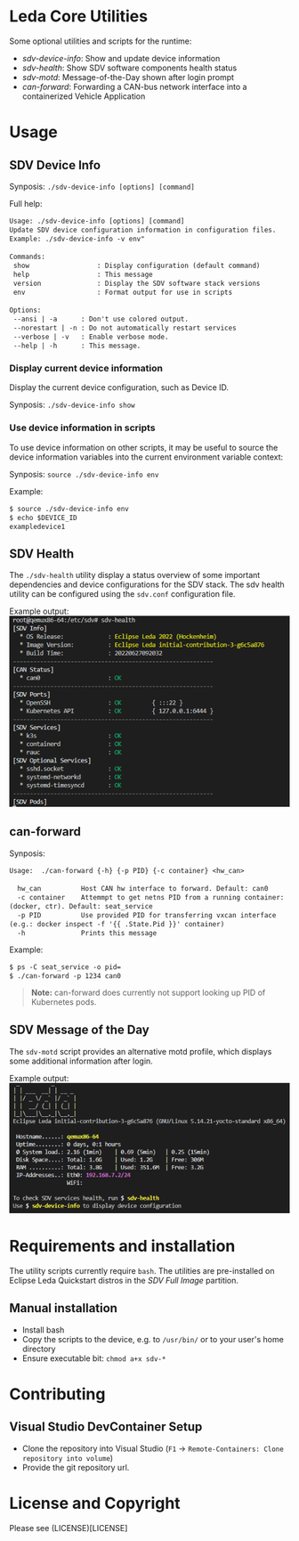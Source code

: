 # Leda Core Utilities

Some optional utilities and scripts for the runtime:
- *sdv-device-info*: Show and update device information
- *sdv-health*: Show SDV software components health status
- *sdv-motd*: Message-of-the-Day shown after login prompt
- *can-forward*: Forwarding a CAN-bus network interface into a containerized Vehicle Application

# Usage

## SDV Device Info

Synposis: `./sdv-device-info [options] [command]`

Full help:
```
Usage: ./sdv-device-info [options] [command]
Update SDV device configuration information in configuration files.
Example: ./sdv-device-info -v env"

Commands:
 show                 : Display configuration (default command)
 help                 : This message
 version              : Display the SDV software stack versions
 env                  : Format output for use in scripts

Options:
 --ansi | -a      : Don't use colored output.
 --norestart | -n : Do not automatically restart services
 --verbose | -v   : Enable verbose mode.
 --help | -h      : This message.

```

### Display current device information

Display the current device configuration, such as Device ID.

Synposis: `./sdv-device-info show`

### Use device information in scripts

To use device information on other scripts, it may be useful to source the device information variables into the current environment variable context:

Synposis: `source ./sdv-device-info env`

Example:
```
$ source ./sdv-device-info env
$ echo $DEVICE_ID
exampledevice1
```

## SDV Health

The `./sdv-health` utility display a status overview of some important dependencies and device configurations for the SDV stack.
The sdv health utility can be configured using the `sdv.conf` configuration file.

Example output:
![](assets/sdv-health.png)

## can-forward

Synposis:
```
Usage:  ./can-forward {-h} {-p PID} {-c container} <hw_can>

  hw_can          Host CAN hw interface to forward. Default: can0
  -c container    Attemmpt to get netns PID from a running container: (docker, ctr). Default: seat_service
  -p PID          Use provided PID for transferring vxcan interface (e.g.: docker inspect -f '{{ .State.Pid }}' container)
  -h              Prints this message
```

Example:
```
$ ps -C seat_service -o pid=
$ ./can-forward -p 1234 can0
```

> **Note:** can-forward does currently not support looking up PID of Kubernetes pods.

## SDV Message of the Day

The `sdv-motd` script provides an alternative motd profile, which displays some additional information after login.

Example output:
![](assets/sdv-motd.png)

# Requirements and installation

The utility scripts currently require `bash`.
The utilities are pre-installed on Eclipse Leda Quickstart distros in the *SDV Full Image* partition.

## Manual installation

- Install bash
- Copy the scripts to the device, e.g. to `/usr/bin/` or to your user's home directory
- Ensure executable bit: `chmod a+x sdv-*`

# Contributing

## Visual Studio DevContainer Setup

- Clone the repository into Visual Studio (`F1` -> `Remote-Containers: Clone repository into volume`)
- Provide the git repository url.

# License and Copyright

Please see (LICENSE)[LICENSE]


